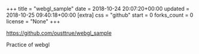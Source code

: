 +++
title = "webgl_sample"
date = 2018-10-24 20:07:20+00:00
updated = 2018-10-25 09:40:18+00:00
[extra]
css = "github"
start = 0
forks_count = 0
license = "None"
+++

<https://github.com/ousttrue/webgl_sample>

Practice of webgl

